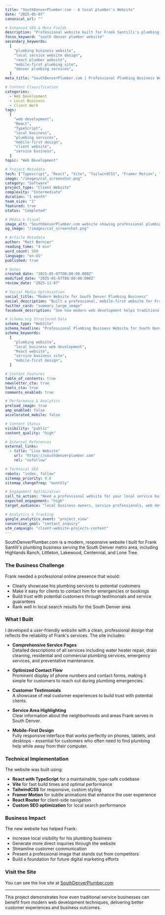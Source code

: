 ```yaml
---
title: "SouthDenverPlumber.com - A local plumber's Website"
date: "2025-05-07"
canonical_url: ""

# Enhanced SEO & Meta Fields
description: "Professional website built for Frank Santilli's plumbing business serving South Denver areas, featuring service details, testimonials, and client communication tools. Modern React-based design with mobile-first approach."
focus_keyword: "south denver plumber website"
secondary_keywords:
  [
    "plumbing business website",
    "local service website design",
    "react plumber website",
    "mobile-first plumbing site",
    "denver plumbing services",
  ]
meta_title: "SouthDenverPlumber.com | Professional Plumbing Business Website"

# Content Classification
categories:
  - Web Development
  - Local Business
  - Client Work
tags:
  [
    "web development",
    "React",
    "TypeScript",
    "local business",
    "plumbing services",
    "mobile-first design",
    "client website",
    "service business",
  ]
topic: "Web Development"

# Project Metadata
tech: ["Typescript", "React", "Vite", "TailwindCSS", "Framer Motion", "Vercel"]
image: "/images/cal_screenshot.png"
category: "Software"
project_type: "Client Website"
complexity: "Intermediate"
duration: "1 month"
team_size: "1"
featured: true
status: "Completed"

# Media & Visual
image_alt: "SouthDenverPlumber.com website showing professional plumbing services design with contact forms and service details"
og_image: "/images/cal_screenshot.png"

# Article Metadata
author: "Matt Bernier"
reading_time: "4 min"
word_count: 500
language: "en-US"
published: true

# Dates
created_date: "2025-05-07T00:00:00.000Z"
modified_date: "2025-05-07T00:00:00.000Z"
review_date: "2025-11-07"

# Social Media Optimization
social_title: "Modern Website for South Denver Plumbing Business"
social_description: "Built a professional, mobile-first website for Frank Santilli's plumbing business. Features React, TypeScript, and optimized contact flows for emergency plumbing services."
twitter_card: "summary_large_image"
facebook_description: "See how modern web development helps traditional service businesses. This plumbing website features responsive design, customer testimonials, and optimized local SEO for South Denver areas."

# Schema.org Structured Data
schema_type: "WebSite"
schema_headline: "Professional Plumbing Business Website for South Denver Services"
schema_keywords:
  [
    "plumbing website",
    "local business web development",
    "React website",
    "service business site",
    "mobile-first design",
  ]

# Content Features
table_of_contents: true
newsletter_cta: true
tools_cta: true
comments_enabled: true

# Performance & Analytics
preload_image: true
amp_enabled: false
accelerated_mobile: false

# Content Status
visibility: "public"
content_quality: "high"

# External References
external_links:
  - title: "Live Website"
    url: "https://southdenverplumber.com"
    rel: "nofollow"

# Technical SEO
robots: "index, follow"
sitemap_priority: 0.8
sitemap_changefreq: "monthly"

# Engagement Optimization
call_to_action: "Need a professional website for your local service business?"
expected_engagement: "high"
target_audience: "local business owners, service professionals, web development clients, plumbing contractors"

# Analytics & Tracking
google_analytics_event: "project_view"
conversion_goal: "contact_inquiry"
utm_campaign: "client-website-projects-content"
---
```


SouthDenverPlumber.com is a modern, responsive website I built for Frank Santilli's plumbing business serving the South Denver metro area, including Highlands Ranch, Littleton, Lakewood, Centennial, and Lone Tree.

### The Business Challenge

Frank needed a professional online presence that would:

- Clearly showcase his plumbing services to potential customers
- Make it easy for clients to contact him for emergencies or bookings
- Build trust with potential customers through testimonials and service guarantees
- Rank well in local search results for the South Denver area

### What I Built

I developed a user-friendly website with a clean, professional design that reflects the reliability of Frank's services. The site includes:

- **Comprehensive Service Pages**  
  Detailed descriptions of all services including water heater repair, drain cleaning, residential and commercial plumbing services, emergency services, and preventative maintenance.

- **Optimized Contact Flow**  
  Prominent display of phone numbers and contact forms, making it simple for customers to reach out during plumbing emergencies.

- **Customer Testimonials**  
  A showcase of real customer experiences to build trust with potential clients.

- **Service Area Highlighting**  
  Clear information about the neighborhoods and areas Frank serves in South Denver.

- **Mobile-First Design**  
  Fully responsive interface that works perfectly on phones, tablets, and desktops - essential for customers who often need to find plumbing help while away from their computer.

### Technical Implementation

The website was built using:

- **React with TypeScript** for a maintainable, type-safe codebase
- **Vite** for fast build times and optimal performance
- **TailwindCSS** for responsive, custom styling
- **Framer Motion** for subtle animations that enhance the user experience
- **React Router** for client-side navigation
- **Custom SEO optimization** for local search performance

### Business Impact

The new website has helped Frank:

- Increase local visibility for his plumbing business
- Generate more direct inquiries through the website
- Streamline customer communication
- Present a professional image that stands out from competitors
- Build a foundation for future digital marketing efforts

### Visit the Site

You can see the live site at [SouthDenverPlumber.com](https://southdenverplumber.com)

---

This project demonstrates how even traditional service businesses can benefit from modern web development techniques, delivering better customer experiences and business outcomes.

